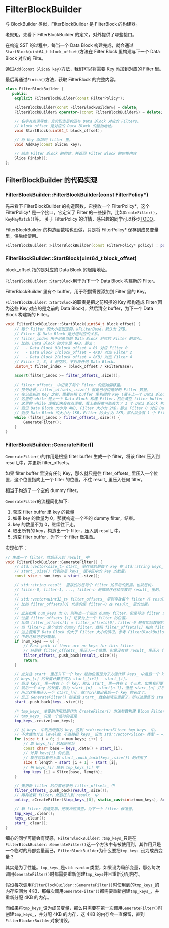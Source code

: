 # FilterBlockBuilder

与 BlockBuilder 类似，FilterBlockBuilder 是 FilterBlock 的构建器。

老规矩，先看下 FilterBlockBuilder 的定义，对外提供了哪些接口。

在构造 SST 的过程中，每当一个 Data Block 构建完成，就会通过`StartBlock(uint64_t block_offset)`方法在 Filter Block 里构建与下一个 Data Block 对应的 Filte。

通过`Add(const Slice& key)`方法，我们可以将需要 Key 添加到对应的 Filter 里。

最后再通过`Finish()`方法，获取 FilterBlock 的完整内容。

```c++
class FilterBlockBuilder {
   public:
    explicit FilterBlockBuilder(const FilterPolicy*);

    FilterBlockBuilder(const FilterBlockBuilder&) = delete;
    FilterBlockBuilder& operator=(const FilterBlockBuilder&) = delete;

    // 名字有点误导性，真实职责是构造与 Data Block 对应的 Filters。
    // block_offset 是对应的 Data Block 的起始地址。
    void StartBlock(uint64_t block_offset);

    // 将 Key 添加到 filter 里。
    void AddKey(const Slice& key);

    // 结束 Filter Block 的构建，并返回 Filter Block 的完整内容
    Slice Finish();
};
```

## FilterBlockBuilder 的代码实现

### FilterBlockBuilder::FilterBlockBuilder(const FilterPolicy*)

先来看下 FilterBlockBuilder 的构造函数，它接收一个 FilterPolicy*，这个 FilterPolicy* 是一个接口，它定义了 Filter 的一些操作，比如`CreateFilter()`，`KeyMayMatch()`等。 关于 FilterPolicy 的详情，感兴趣的同学可以移步[TODO](TODO)。

FilterBlockBuilder 的构造函数啥也没做，只是将 FilterPolicy* 保存到成员变量里，供后续使用。

```c++
FilterBlockBuilder::FilterBlockBuilder(const FilterPolicy* policy) : policy_(policy) {}
```

### FilterBlockBuilder::StartBlock(uint64_t block_offset)

block_offset 指的是对应的 Data Block 的起始地址。

`FilterBlockBuilder::StartBlock`用于为下一个 Data Block 构建新的 Filter。

FilterBlockBuilder 里有个 buffer，用于积攒需要添加到 Filter 里的 Key。

`FilterBlockBuilder::StartBlock`的职责是把之前积攒的 Key 都构造成 Filter(因为这些 Key 对应的是之前的 Data Block)，然后清空 buffer，为下一个 Data Block 构建新的 Filter。

```c++
void FilterBlockBuilder::StartBlock(uint64_t block_offset) {
    // 每个 Filter 的大小是固定的，kFilterBase，默认为 2KB。
    // Filter 与 Data Block 是分组对应的关系。
    // filter_index 用于记录当前 Data Block 对应的 Filter 的索引。
    // 比如，Data Block 的大小是 4KB，那么：
    //   - Data Block 0(block_offset = 0) 对应 Filter 0
    //   - Data Block 1(block_offset = 4KB) 对应 Filter 2
    //   - Data Block 2(block_offset = 8KB) 对应 Filter 4
    // Filter 1, 3, 5 是空的，不对应任何 Data Block。
    uint64_t filter_index = (block_offset / kFilterBase);

    assert(filter_index >= filter_offsets_.size());

    // filter_offsets_ 中记录了每个 Filter 的起始偏移量。
    // 换句话说，filter_offsets_.size() 就是已经构造好的 Filter 数量。
    // 在记录新的 Key 之前，需要先把 buffer 里积攒的 Key (属于上一个 Data Block 的 Key)都构造成 Filter。
    // 这里的 while 是上一个 Data Block 构建 Filter，然后清空 filter buffer，为新的 Data Block 做准备。
    // 这里的 while 理解起来会有点误解，看上去好像可能会为了 1 个 Data Block 构建多个 Filter 的样子，其实不是。
    // 假设 Data Block 大小为 4KB, Filter 大小为 2KB，那么 Filter 0 对应 Data Block 0，Filter 1 是个空壳，不对应任何 Data Block。
    // 假设 Data Block 的大小为 1KB，Filter 的大小为 2KB，那么就会有 1 个 Filter 对应 2 个 Data Block。
    while (filter_index > filter_offsets_.size()) {
        GenerateFilter();
    }
}
```

### FilterBlockBuilder::GenerateFilter()

`GenerateFilter()`的作用是根据 filter buffer 生成一个 filter，将该 filter 压入到 result_中，并更新 filter_offsets。

如果 filter buffer 里没有任何 Key，那么就只是往 filter_offsets_ 里压入一个位置，这个位置指向上一个 filter 的位置，不往 result_ 里压入任何 filter。

相当于构造了一个空的 dummy filter。

`GenerateFilter`的流程简化如下:

1. 获取 filter buffer 里 key 的数量
2. 如果 key 的数量为 0，那就构造一个空的 dummy filter，结束。
3. key 的数量不为 0，继续往下走。
4. 取出所有的 key，构造出一个 filter，压入到 result_ 中。
5. 清空 filter buffer，为下一个 filter 做准备。

实现如下：

```c++
// 生成一个 filter，然后压入到 result_ 中
void FilterBlockBuilder::GenerateFilter() {
    // std::vector<size_t> start_ 里存储的是每个 key 在 std::string keys_ 中的位置。
    // start_.size() 代表的是 keys_ 缓冲区中的 key 的数量。
    const size_t num_keys = start_.size();

    // std::string result_ 里存放的是每个 filter 拍平后的数据，也就是说，
    // filter-0, filter-1, ..., filter-n 是按顺序连续存放到 result_ 里的。
    // 
    // std::vector<uint32_t> filter_offsets_ 里则存放每个 filter 在 result_ 里的位置，
    // 比如 filter_offsets[0] 代表的是 filter-0 在 result_ 里的位置。
    // 
    // 此处如果 num_keys 为 0，则构造一个空的 dummy filter，但是将该 filter 的
    // 位置 filter_offsets_[i] 记录为上一个 filter 的位置。
    // 比如 filter_offsets[1] = filter_offsets[0]，filter-0 是有实际数据的，
    // 但 filter-1 是个空的 dummy filter，就把 filter_offsets[1] 指向 filter-0。
    // 这主要用于 Data Block 的大于 Filter 大小的情况，参考 FilterBlockBuilder::StartBlock
    // 中的注释可更好理解。
    if (num_keys == 0) {
        // Fast path if there are no keys for this filter
        // 只是往 filter_offsets_ 里压入一个位置，但是没有往 result_ 里压入 filter。
        filter_offsets_.push_back(result_.size());
        return;
    }

    // 此处往 start_ 里压入下一个 key 起始位置是为了方便计算 keys_ 中最后一个 key 的长度。
    // keys_[i] 的长度计算方式为 start_[i+1] - start_[i]。
    // 假设 keys_ 里一共有 n 个 key，那么 start_ 里一共有 n 个元素，如果我们要计算
    // 最后一个 key 的长度，则为 start_[n] - start[n-1]，但是 start_[n] 并不存在，越界了。
    // 所以这里先压入一个 start_[n]，就可以计算出最后一个 key 的长度了。
    // 反正 GenerateFilter() 结束后 start_ 就会被清空重置了，所以这里修改 start_ 没有问题。
    start_.push_back(keys_.size());  

    /* tmp_keys_ 主要的作用就是作为 CreateFilter() 方法参数构建 Bloom Filter */
    // tmp_keys_ 只是一个临时的富足
    tmp_keys_.resize(num_keys);

    // 从 keys_ 中取出所有的 key，放到 std::vector<Slice> tmp_keys_ 中。
    // 不太懂为什么 leveldb 不直接把 keys_ 设为 std::vector<Slice> 类型 = =。
    for (size_t i = 0; i < num_keys; i++) {
        // 取 keys_[i] 的起始地址
        const char* base = keys_.data() + start_[i]; 
        // 计算 keys[i] 的长度，
        // 现在可以看到上面 start_.push_back(keys_.size()) 的作用了
        size_t length = start_[i + 1] - start_[i];   
        // 把 keys_[i] 放到 tmp_keys_[i] 中
        tmp_keys_[i] = Slice(base, length);          
    }

    // 先把新 filter 的位置记录到 filter_offsets_ 中
    filter_offsets_.push_back(result_.size());
    // 再构造新 filter，然后压入到 result_ 中
    policy_->CreateFilter(&tmp_keys_[0], static_cast<int>(num_keys), &result_);

    // 新 filter 构造完毕，把缓冲区清空，为下一个 filter 做准备。
    tmp_keys_.clear();
    keys_.clear();
    start_.clear();
}
```

细心的同学可能会有疑惑，`FilterBlockBuilder::tmp_keys_`只是在 `FilterBlockBuilder::GenerateFilter()`这一个方法中有被使用到，其作用只是一个临时的局部变量而已，`FilterBlockBuilder`为什么要把`tmp_keys_`设为成员变量？

其实是为了性能。`tmp_keys_`是`std::vector`类型，如果设为局部变量，那么每次调用`GenerateFilter()`时都需要重新创建`tmp_keys`并且重新分配内存。

假设每次调用`FilterBlockBuilder::GenerateFilter()`时使用到的`tmp_keys_`的内存空间为 4KB，那每次调用`GenerateFilter()`都需要重新创建`tmp_keys_`，并重新分配 4KB 的内存。

而如果将`tmp_keys_`设为成员变量，那么只需要在第一次调用`GenerateFilter()`时创建`tmp_keys_`，并分配 4KB 的内存，这 4KB 的内存会一直保留，直到`FilterBlockerBuilder`对象销毁。